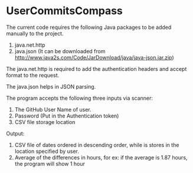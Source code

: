 # UserCommitsCompass

The current code requires the following Java packages to be added manually to the project.
1. java.net.http
2. java.json (It can be downloaded from http://www.java2s.com/Code/JarDownload/java/java-json.jar.zip)

The java.net.http is required to add the authentication headers and accept format to the request.

The java.json helps in JSON parsing.

The program accepts the following three inputs via scanner:
1. The GitHub User Name of user.
2. Password (Put in the Authentication token)
3. CSV file storage location

Output:
1. CSV file of dates ordered in descending order, while is stores in the location specified by user.
2. Average of the differences in hours, for ex: if the average is 1.87 hours, the program will show 1 hour
